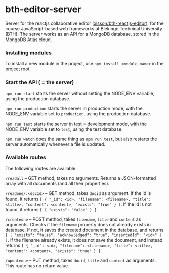 # bth-editor-server
Server for the reactjs collaborative editor ([xlsson/bth-reactjs-editor](https://github.com/xlsson/bth-reactjs-editor)), for the course JavaScript-based web frameworks at Blekinge Technical University (BTH). The server works as an API for a MongoDB database, stored
in the MongoDB Atlas cloud.

### Installing modules
To install a new module in the project, use `npm install <module-name>` in the
project root.

### Start the API ( = the server)
`npm run start` starts the server without setting the NODE_ENV variable, using
the production database.

`npm run production` starts the server in production mode, with the NODE_ENV
variable set to `production`, using the production database.

`npm run test` starts the server in test = development mode,  with the NODE_ENV
variable set to `test`, using the test database.

`npm run watch` does the same thing as `npm run test`, but also restarts the
server automatically whenever a file is updated.

### Available routes
The following routes are available:

`/readall` – GET method, takes no arguments.
Returns a JSON-formatted array with all documents (and all their properties).

`/readone/:<docId>` – GET method, takes `docid` as argument.
If the id is found, it returns
`[ { "_id": <id>, "filename": <filename>, "title": <title>, "content": <content>, "exists": "true" } ]`.
If the id is not found, it returns `[ { "exists": "false" } ]`.

`/createone` – POST method, takes `filename`, `title` and `content` as arguments.
Checks if the `filename` property does not already exists in database. If not, it saves the
created document in the database, and returns `[ { "exists": "false", "acknowledged": "true", "insertedId": "<id>" } ]`.
If the filename already exists, it does not save the document, and instead returns
`[ { "_id": <id>, "filename": <filename>, "title": <title>, "content": <content>, "exists": "true" } ]`.

`/updateone` – PUT method, takes `docid`, `title` and `content` as arguments.
This route has no return value.
